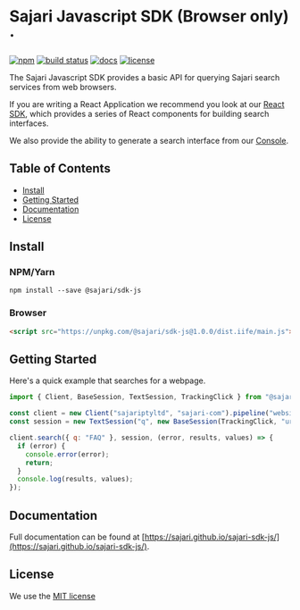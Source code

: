 # Sajari Javascript SDK (Browser only) &middot;
[![npm](https://img.shields.io/npm/v/sajari.svg?style=flat-square)](https://www.npmjs.com/package/sajari)
[![build status](https://img.shields.io/travis/sajari/sajari-sdk-js/master.svg?style=flat-square)](https://travis-ci.org/sajari/sajari-sdk-js)
[![docs](https://sajari.github.io/sajari-sdk-js/badge.svg)](https://sajari.github.io/sajari-sdk-js/)
[![license](https://img.shields.io/badge/license-MIT-green.svg?style=flat-square)](./LICENSE)

The Sajari Javascript SDK provides a basic API for querying Sajari search services from web browsers.

If you are writing a React Application we recommend you look at our [React SDK](https://www.github.com/sajari/sajari-sdk-react), which provides a series of React components
for building search interfaces.

We also provide the ability to generate a search interface from our [Console](https://www.sajari.com/console).

## Table of Contents

* [Install](#intall)
* [Getting Started](#getting-started)
* [Documentation](#documentation)
* [License](#license)

## Install

### NPM/Yarn

```
npm install --save @sajari/sdk-js
```

### Browser

```html
<script src="https://unpkg.com/@sajari/sdk-js@1.0.0/dist.iife/main.js"></script>
```

## Getting Started

Here's a quick example that searches for a webpage.

```javascript
import { Client, BaseSession, TextSession, TrackingClick } from "@sajari/sdk-js";

const client = new Client("sajariptyltd", "sajari-com").pipeline("website");
const session = new TextSession("q", new BaseSession(TrackingClick, "url", {}));

client.search({ q: "FAQ" }, session, (error, results, values) => {
  if (error) {
    console.error(error);
    return;
  }
  console.log(results, values);
});
```

## Documentation

Full documentation can be found at [https://sajari.github.io/sajari-sdk-js/](https://sajari.github.io/sajari-sdk-js/).

## License

We use the [MIT license](./LICENSE)
